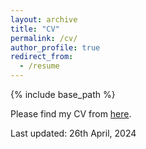 ```yaml
---
layout: archive
title: "CV"
permalink: /cv/
author_profile: true
redirect_from:
  - /resume
---
```


{% include base_path %}

Please find my CV from [here](https://yaskatat.github.io/files/CV%Yasuka%Tateishi%20240426.pdf).

Last updated: 26th April, 2024
